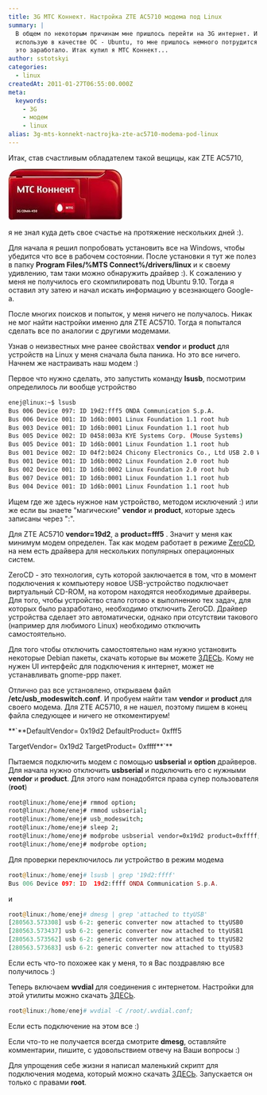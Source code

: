```yaml
---
title: 3G МТС Коннект. Наcтройка ZTE AC5710 модема под Linux
summary: |
  В общем по некоторым причинам мне пришлось перейти на 3G интернет. И так как я
  использую в качестве ОС - Ubuntu, то мне пришлось немного потрудится чтобы все
  это заработало. Итак купил я МТС Коннект...
author: sstotskyi
categories:
  - linux
createdAt: 2011-01-27T06:55:00.000Z
meta:
  keywords:
    - 3G
    - модем
    - linux
alias: 3g-mts-konnekt-nactrojka-zte-ac5710-modema-pod-linux
---
```


Итак, став счастливым обладателем такой вещицы, как ZTE AC5710,

![images](./fd6c34df85aeef542dc1e0c043f69352.jpeg)

я не знал куда деть свое счастье на протяжение нескольких дней :).

Для начала я решил попробовать установить все на Windows, чтобы убедится что все в рабочем состоянии. После установки я тут же полез в папку **Program Files/%MTS Connect%/drivers/linux** и к своему удивлению, там таки можно обнаружить драйвер :). К сожалению у меня не получилось его скомпилировать под Ubuntu 9.10. Тогда я оставил эту затею и начал искать информацию у всезнающего Google-а.

После многих поисков и попыток, у меня ничего не получалось. Никак не мог найти настройки именно для ZTE AC5710. Тогда я попытался сделать все по аналогии с другими модемами.

Узнав о неизвестных мне ранее свойствах **vendor** и **product** для устройств на Linux у меня сначала была паника. Но это все ничего. Начнем же настраивать наш модем :)

Первое что нужно сделать, это запустить команду **lsusb**, посмотрим определилось ли вообще устройство

```bash
enej@linux:~$ lsusb
Bus 006 Device 097: ID 19d2:fff5 ONDA Communication S.p.A.
Bus 006 Device 001: ID 1d6b:0001 Linux Foundation 1.1 root hub
Bus 003 Device 001: ID 1d6b:0001 Linux Foundation 1.1 root hub
Bus 005 Device 002: ID 0458:003a KYE Systems Corp. (Mouse Systems)
Bus 005 Device 001: ID 1d6b:0001 Linux Foundation 1.1 root hub
Bus 001 Device 002: ID 04f2:b024 Chicony Electronics Co., Ltd USB 2.0 Webcam
Bus 001 Device 001: ID 1d6b:0002 Linux Foundation 2.0 root hub
Bus 002 Device 001: ID 1d6b:0002 Linux Foundation 2.0 root hub
Bus 007 Device 001: ID 1d6b:0001 Linux Foundation 1.1 root hub
Bus 004 Device 001: ID 1d6b:0001 Linux Foundation 1.1 root hub
```

Ищем где же здесь нужное нам устройство, методом исключений :) или же если вы знаете "магические" **vendor** и **product**, которые здесь записаны через ":".

Для ZTE AC5710 **vendor=19d2**, а **product=fff5** . Значит у меня как минимум модем определен. Так как модем работает в режиме [ZeroCD](http://wiki.vectormm.net/index.php/ZeroCD "zerocd zte ac5710"), на нем есть драйвера для нескольких популярных операционных систем.

ZeroCD - это технология, суть которой заключается в том, что в момент подключения к компьютеру новое USB-устройство подключает виртуальный CD-ROM, на котором находятся необходимые драйверы. Для того, чтобы устройство стало готово к выполнению тех задач, для которых было разработано, необходимо отключить ZeroCD. Драйвер устройства сделает это автоматически, однако при отсутствии такового (например для любимого Linux) необходимо отключить самостоятельно.

Для того чтобы отключить самостоятельно нам нужно установить некоторые Debian пакеты, скачать которые вы можете [ЗДЕСЬ](./modem.utils.tar.bz2). Кому не нужен UI интерфейс для подключения к интернет, может не устанавливать gnome-ppp пакет.

Отлично раз все установлено, открываем файл **/etc/usb\_modeswitch.conf**. И пробуем найти там **vendor** и **product** для своего модема. Для ZTE AC5710, я не нашел, поэтому пишем в конец файла следующее и ничего не откоментируем!

**`**DefaultVendor=  0x19d2
DefaultProduct= 0xfff5

TargetVendor=   0x19d2
TargetProduct=  0xffff**`**

Пытаемся подключить модем с помощью **usbserial** и **option** драйверов. Для начала нужно отключить **usbserial** и подключить его с нужными **vendor** и **product**. Для этого нам понадобятся права супер пользователя (**root**)

```bash
root@linux:/home/enej# rmmod option;
root@linux:/home/enej# rmmod usbserial;
root@linux:/home/enej# usb_modeswitch;
root@linux:/home/enej# sleep 2;
root@linux:/home/enej# modprobe usbserial vendor=0x19d2 product=0xffff;
root@linux:/home/enej# modprobe option;
```

Для проверки переключилось ли устройство в режим модема

```php
root@linux:/home/enej# lsusb | grep '19d2:ffff'
Bus 006 Device 097: ID  19d2:ffff ONDA Communication S.p.A.
```

и

```php
root@linux:/home/enej# dmesg | grep 'attached to ttyUSB'
[280563.573308] usb 6-2: generic converter now attached to ttyUSB0
[280563.573437] usb 6-2: generic converter now attached to ttyUSB1
[280563.573562] usb 6-2: generic converter now attached to ttyUSB2
[280563.573683] usb 6-2: generic converter now attached to ttyUSB3
```

Если есть что-то похожее как у меня, то я Вас поздравляю все получилось :)

Теперь включаем **wvdial** для соединения с интернетом. Настройки для этой утилиты можно скачать [ЗДЕСЬ](./wvdial.zip).

```php
root@linux:/home/enej# wvdial -C /root/.wvdial.conf;
```

Если есть подключение на этом все :)

Если что-то не получается всегда смотрите **dmesg**, оставляйте комментарии, пишите, с удовольствием отвечу на Ваши вопросы :)

Для упрощения себе жизни я написал маленький скрипт для подключения модема, который можно скачать [ЗДЕСЬ](./enable_modem.sh). Запускается он только с правами **root**.
